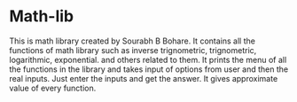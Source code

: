 # Math-lib
This is math library created by Sourabh B Bohare. It contains all the functions of math library such as inverse trignometric, trignometric, logarithmic, exponential. and others related to them. It prints the menu of all the functions in the library and takes input of options from user and then the real inputs. Just enter the inputs and get the answer. It gives approximate value of every function.
